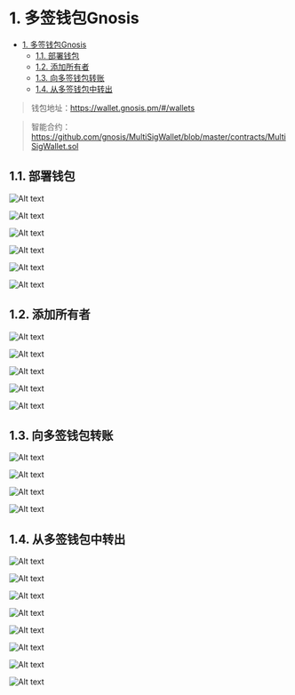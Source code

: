 # 1. 多签钱包Gnosis

<!-- TOC -->

- [1. 多签钱包Gnosis](#1-多签钱包gnosis)
    - [1.1. 部署钱包](#11-部署钱包)
    - [1.2. 添加所有者](#12-添加所有者)
    - [1.3. 向多签钱包转账](#13-向多签钱包转账)
    - [1.4. 从多签钱包中转出](#14-从多签钱包中转出)

<!-- /TOC -->

> 钱包地址：https://wallet.gnosis.pm/#/wallets

> 智能合约：https://github.com/gnosis/MultiSigWallet/blob/master/contracts/MultiSigWallet.sol

## 1.1. 部署钱包

![Alt text](../../img/MultiSig/Gnosis/Deploy_Multi_1.png)

![Alt text](../../img/MultiSig/Gnosis/Deploy_Multi_2.png)

![Alt text](../../img/MultiSig/Gnosis/Deploy_Multi_3.png)

![Alt text](../../img/MultiSig/Gnosis/Deploy_Multi_4.png)

![Alt text](../../img/MultiSig/Gnosis/Deploy_Multi_5.png)

![Alt text](../../img/MultiSig/Gnosis/Deploy_Multi_6.png)

## 1.2. 添加所有者

![Alt text](../../img/MultiSig/Gnosis/Add_Owner_1.png)

![Alt text](../../img/MultiSig/Gnosis/Add_Owner_2.png)

![Alt text](../../img/MultiSig/Gnosis/Add_Owner_3.png)

![Alt text](../../img/MultiSig/Gnosis/Add_Owner_4.png)

![Alt text](../../img/MultiSig/Gnosis/Add_Owner_5.png)

## 1.3. 向多签钱包转账

![Alt text](../../img/MultiSig/Gnosis/Deposit_1.png)

![Alt text](../../img/MultiSig/Gnosis/Deposit_2.png)

![Alt text](../../img/MultiSig/Gnosis/Deposit_3.png)

![Alt text](../../img/MultiSig/Gnosis/Deposit_4.png)

## 1.4. 从多签钱包中转出

![Alt text](../../img/MultiSig/Gnosis/withdraw_0.png)

![Alt text](../../img/MultiSig/Gnosis/withdraw_1.png)

![Alt text](../../img/MultiSig/Gnosis/withdraw_2.png)

![Alt text](../../img/MultiSig/Gnosis/withdraw_3.png)

![Alt text](../../img/MultiSig/Gnosis/withdraw_4.png)

![Alt text](../../img/MultiSig/Gnosis/withdraw_5.png)

![Alt text](../../img/MultiSig/Gnosis/withdraw_6.png)

![Alt text](../../img/MultiSig/Gnosis/withdraw_7.png)